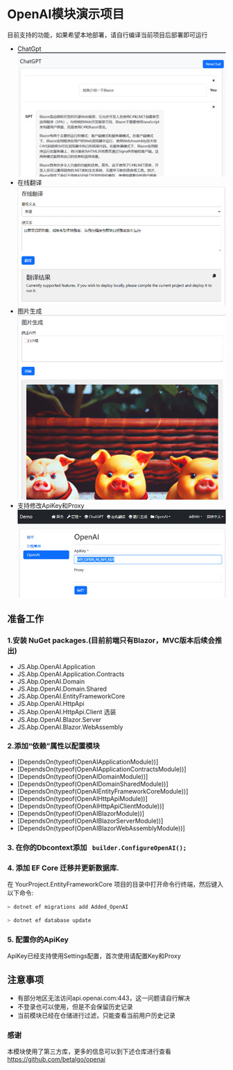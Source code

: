 # OpenAI模块演示项目
目前支持的功能，如果希望本地部署，请自行编译当前项目后部署即可运行
* ChatGpt
![img3.png](images/img3.png)
* 在线翻译
![img1.png](images/img1.png)
* 图片生成
![img2.png](images/img2.png)
* 支持修改ApiKey和Proxy
![img.png](images/img.png)

## 准备工作

### 1.安装 NuGet packages.(目前前端只有Blazor，MVC版本后续会推出)
  * JS.Abp.OpenAI.Application
  * JS.Abp.OpenAI.Application.Contracts
  * JS.Abp.OpenAI.Domain
  * JS.Abp.OpenAI.Domain.Shared
  * JS.Abp.OpenAI.EntityFrameworkCore
  * JS.Abp.OpenAI.HttpApi
  * JS.Abp.OpenAI.HttpApi.Client
选装
  * JS.Abp.OpenAI.Blazor.Server
  * JS.Abp.OpenAI.Blazor.WebAssembly
  
### 2.添加“依赖”属性以配置模块
 * [DependsOn(typeof(OpenAIApplicationModule))]
 * [DependsOn(typeof(OpenAIApplicationContractsModule))]
 * [DependsOn(typeof(OpenAIDomainModule))]
 * [DependsOn(typeof(OpenAIDomainSharedModule))]
 * [DependsOn(typeof(OpenAIEntityFrameworkCoreModule))]
 * [DependsOn(typeof(OpenAIHttpApiModule))]
 * [DependsOn(typeof(OpenAIHttpApiClientModule))]
 * [DependsOn(typeof(OpenAIBlazorModule))]
 * [DependsOn(typeof(OpenAIBlazorServerModule))]
 * [DependsOn(typeof(OpenAIBlazorWebAssemblyModule))]

### 3. 在你的Dbcontext添加 ` builder.ConfigureOpenAI();`

### 4. 添加 EF Core 迁移并更新数据库.
在 YourProject.EntityFrameworkCore 项目的目录中打开命令行终端，然后键入以下命令:

````bash
> dotnet ef migrations add Added_OpenAI
````
````bash
> dotnet ef database update
````

### 5. 配置你的ApiKey
ApiKey已经支持使用Settings配置，首次使用请配置Key和Proxy


## 注意事项
* 有部分地区无法访问api.openai.com:443，这一问题请自行解决
* 不登录也可以使用，但是不会保留历史记录
* 当前模块已经在仓储进行过滤，只能查看当前用户历史记录

### 感谢
本模块使用了第三方库，更多的信息可以到下述仓库进行查看
https://github.com/betalgo/openai
